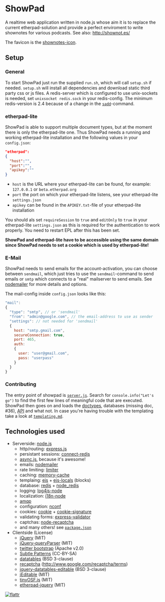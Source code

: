 ShowPad
=======

A realtime web application written in node.js whose aim it is to replace
the current etherpad-solution and provide a perfect enviroment to write
shownotes for various podcasts. See also: http://shownot.es/

The favicon is the [shownotes-icon](https://github.com/shownotes/shownot.es/blob/master/favicon.ico).


Setup
-----

### General
To start ShowPad just run the supplied `run.sh`, which will call `setup.sh` if needed.
`setup.sh` will install all dependencies and download static third party css or js files.
A redis-server which is configured to use unix-sockets is needed, set `unixsocket redis.sock`
in your redis-config. The minimum redis-version is 2.4 because of a change in the [`sadd`](http://redis.io/commands/sadd)-command.

### etherpad-lite
ShowPad is able to support multiple document types, but at the moment there is only the etherpad-lite one.
Thus ShowPad needs a running and working etherpad-lite installation and the following values in your `config.json`:
```JSON
"etherpad":
{
  "host":"",
  "port":"",
  "apikey":""
}
```
* `host` is the URL where your etherpad-lite can be found, for example: `127.0.0.1` or `beta.etherpad.org`
* `port` the port on which your etherpad-lite listens, see your etherpad-lite `settings.json`
* `apikey` can be found in the `APIKEY.txt`-file of your etherpad-lite installation

You should als set `requireSession` to `true` and `editOnly` to `true` in your etherpad-lite `settings.json` as
this is required for the authentication to work properly. You need to restart EPL after this has been set.

**ShowPad and etherpad-lite have to be accessible using the same domain since ShowPad needs to set a cookie which is used by etherpad-lite!**

### E-Mail
ShowPad needs to send emails for the account-activation, you can choose between `sendmail`, which just tries to use
the `sendmail`-command to send emails or `smtp` which connects to a "real" mailserver to send emails.
See [nodemailer](http://www.nodemailer.com/) for more details and options.

The mail-config inside `config.json` looks like this:
```javascript
"mail":
{
  "type": "smtp", // or 'sendmail'
  "from": "admin@google.com", // the email-address to use as sender
  "settings": // not needed for 'sendmail'
  {
    host: "smtp.gmail.com",
    secureConnection: true,
    port: 465,
    auth:
    {
      user: "user@gmail.com",
      pass: "userpass"
    }
  }
}
```

### Contributing
The entry point of showpad is [`server.js`](https://github.com/shownotes/show-pad/blob/master/src/server.js).
Search for `console.info("Let's go")` to find the first few lines of meaningful code that are executed.
ShowPad then goes on and loads the [doctypes](https://github.com/shownotes/show-pad/blob/master/doc/doctypes.md),
databases (missing doc, #36), [API](https://github.com/shownotes/show-pad/blob/master/doc/api.md) and what not.
In case you're having trouble with the templating take a look at [`templating.md`](https://github.com/shownotes/show-pad/blob/master/doc/templating.md).


Technologies used
-----------------

* Serverside: [node.js](http://nodejs.org/)
  * http/routing: [express.js](http://expressjs.com/)
  * persistant sessions: [connect-redis](https://github.com/visionmedia/connect-redis)
  * [async.js](https://github.com/caolan/async), because it's awesome!
  * emails: [nodemailer](http://www.nodemailer.com/)
  * rate limiting: [limiter](https://github.com/jhurliman/node-rate-limiter)
  * caching: [memory-cache](https://github.com/ptarjan/node-cache)
  * templaing: [ejs](http://embeddedjs.com/) + [ejs-locals](https://github.com/RandomEtc/ejs-locals) (blocks)
  * database: [redis](http://redis.io/) + [node_redis](https://github.com/mranney/node_redis)
  * logging: [log4js-node](https://github.com/nomiddlename/log4js-node)
  * localization: [i18n-node](https://github.com/mashpie/i18n-node)
  * [amqp](https://github.com/postwait/node-amqp)
  * configuration: [nconf](https://github.com/flatiron/nconf)
  * cookies: [cookie](https://github.com/shtylman/node-cookie) + [cookie-signature](https://github.com/visionmedia/node-cookie-signature)
  * validating forms: [express-validator](https://github.com/ctavan/express-validator)
  * captchas: [node-recaptcha](https://github.com/mirhampt/node-recaptcha)
  * and many others! see [`package.json`](https://github.com/shownotes/show-pad/blob/master/package.json)
* Clientside (License)
  * [jQuery](http://jquery.com/) (MIT)
  * [jQuery-queryParser](https://github.com/mattsnider/jquery-plugin-query-parser) (MIT)
  * [twitter bootstrap](http://twitter.github.com/bootstrap/) (Apache v2.0)
  * [Subtle Patterns](http://subtlepatterns.com/) (CC-BY-SA)
  * [datatables](http://datatables.net/) (BSD 3-clause)
  * [recaptcha](http://www.google.com/recaptcha) (http://www.google.com/recaptcha/terms)
  * [jquery-datatables-editable](https://code.google.com/p/jquery-datatables-editable/) (BSD 3-clause)
  * [jEditable](http://www.appelsiini.net/projects/jeditable) (MIT)
  * [tinyOSF.js](https://github.com/shownotes/tinyOSF.js) (MIT)
  * [etherpad-jquery](https://github.com/tomassedovic/etherpad-lite-client-js) (MIT)

[![flattr](http://api.flattr.com/button/flattr-badge-large.png)](http://flattr.com/thing/1225851/ShowPad)
